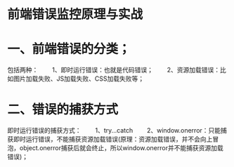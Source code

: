 # 前端错误监控原理与实战

# 一、前端错误的分类；
包括两种：
　　1、即时运行错误：也就是代码错误；
　　2、资源加载错误：比如图片加载失败、JS加载失败、CSS加载失败等；

# 二、错误的捕获方式
  即时运行错误的捕获方式：
　　1、try...catch
　　2、window.onerror：只能捕获即时运行错误，不能捕获资源加载错误(原理：资源加载错误，并不会向上冒泡，object.onerror捕获后就会终止，所以window.onerror并不能捕获资源加载错误)；
